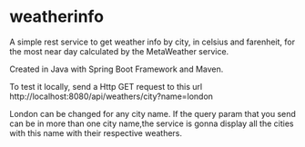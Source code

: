 # weatherinfo
A simple rest service to get weather info by city, in celsius and farenheit, for the most near day calculated by the MetaWeather service. 

Created in Java with Spring Boot Framework and Maven.

To test it locally, send a Http GET request
to this url http://localhost:8080/api/weathers/city?name=london

London can be changed for any city name.
If the query param that you send can be in more than one city name,the service is gonna display all the cities with this name with their respective weathers.




